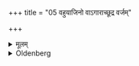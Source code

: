 +++
title = "05 वहुयाजिनो वाऽगाराच्छूद्र वर्जम्"

+++

<details><summary>मूलम्</summary>

बहुयाजिनो वाऽगाराच्छूद्रवर्जम् ५
</details>

<details><summary>Oldenberg</summary>

5. Or from the house of one who offers many sacrifices, with the exception of a Sūdra.
</details>
